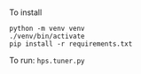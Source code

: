 # 


To install
```
python -m venv venv
./venv/bin/activate
pip install -r requirements.txt
```

To run: `hps.tuner.py`